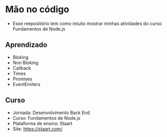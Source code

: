 # Mão no código
- Esse reepositório tem como intuito mostrar minhas atividades do curso Fundamentos de Node.js

## Aprendizado
- Bloking
- Non Bloking
- Callback
- Times
- Promises
- EventEmiters

## Curso
- Jornada: Desenvolvimento Back End
- Curso: Fundamentos de Node.js
- Plataforma de ensino:  Staart
- Site: https://staart.com/
